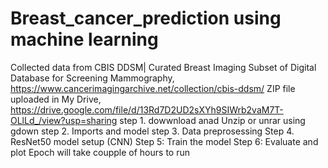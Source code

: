 # Breast_cancer_prediction using machine learning
Collected data from CBIS DDSM| Curated Breast Imaging Subset of Digital Database for Screening Mammography, https://www.cancerimagingarchive.net/collection/cbis-ddsm/
ZIP file uploaded in My Drive, https://drive.google.com/file/d/13Rd7D2UD2sXYh9SIWrb2vaM7T-OLlLd_/view?usp=sharing
step 1. dowwnload anad Unzip or unrar using gdown
step 2. Imports and model 
step 3. Data preprosessing
Step 4. ResNet50 model setup (CNN)
Step 5: Train the model
Step 6: Evaluate and plot
Epoch will take coupple of hours to run
